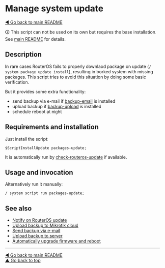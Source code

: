Manage system update
====================

[◀ Go back to main README](../README.md)

🛈 This script can not be used on its own but requires the base installation.
See [main README](../README.md) for details.

Description
-----------

In rare cases RouterOS fails to properly downlaod package on update
(`/ system package update install`), resulting in borked system with missing
packages. This script tries to avoid this situation by doing some basic
verification.

But it provides some extra functionality:

* send backup via e-mail if [backup-email](backup-email.md) is installed
* upload backup if [backup-upload](backup-upload.md) is installed
* schedule reboot at night

Requirements and installation
-----------------------------

Just install the script:

    $ScriptInstallUpdate packages-update;

It is automatically run by [check-routeros-update](check-routeros-update.md)
if available.

Usage and invocation
--------------------

Alternatively run it manually:

    / system script run packages-update;

See also
--------

* [Notify on RouterOS update](check-routeros-update.md)
* [Upload backup to Mikrotik cloud](backup-cloud.md)
* [Send backup via e-mail](backup-email.md)
* [Upload backup to server](backup-upload.md)
* [Automatically upgrade firmware and reboot](firmware-upgrade-reboot.md)

---
[◀ Go back to main README](../README.md)  
[▲ Go back to top](#top)
